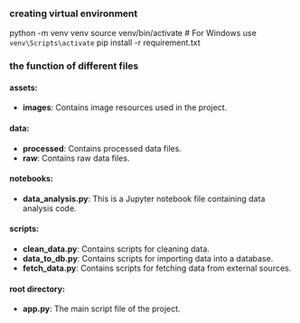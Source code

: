 ### creating virtual environment
python -m venv venv
source venv/bin/activate  # For Windows use `venv\Scripts\activate`
pip install -r requirement.txt

### the function of different files

#### assets:
- **images**: Contains image resources used in the project.

#### data:
- **processed**: Contains processed data files.
- **raw**: Contains raw data files.

#### notebooks:
- **data_analysis.py**: This is a Jupyter notebook file containing data analysis code.

#### scripts:
- **clean_data.py**: Contains scripts for cleaning data.
- **data_to_db.py**: Contains scripts for importing data into a database.
- **fetch_data.py**: Contains scripts for fetching data from external sources.

#### root directory:
- **app.py**: The main script file of the project.
